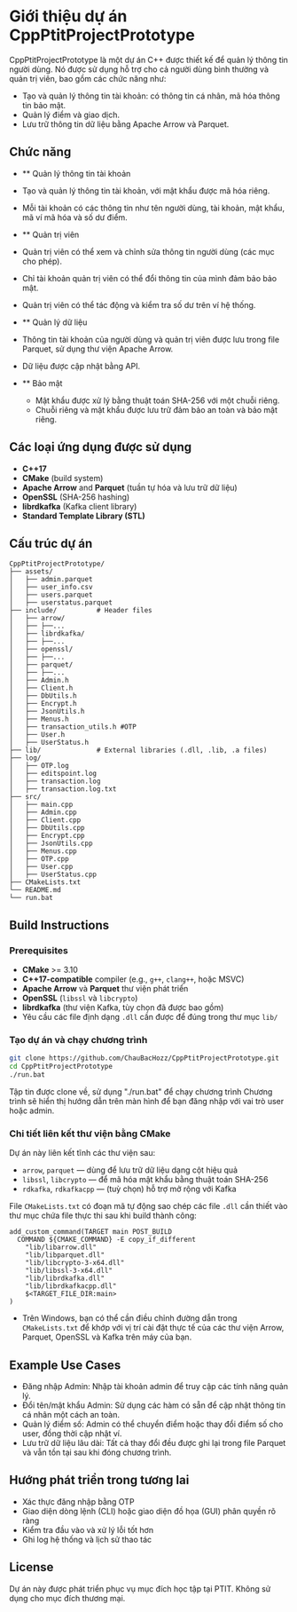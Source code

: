 # Giới thiệu dự án CppPtitProjectPrototype

CppPtitProjectPrototype là một dự án C++ được thiết kế để quản lý thông tin người dùng. Nó được sử dụng hỗ trợ cho cả người dùng bình thường và quản trị viên, bao gồm các chức năng như:
- Tạo và quản lý thông tin tài khoản: có thông tin cá nhân, mã hóa thông tin bảo mật.
- Quản lý điểm và giao dịch.
- Lưu trữ thông tin dữ liệu bằng Apache Arrow và Parquet.

##  Chức năng

-  ** Quản lý thông tin tài khoản
  - Tạo và quản lý thông tin tài khoản, với mật khẩu được mã hóa riêng.
  - Mỗi tài khoản có các thông tin như tên người dùng, tài khoản, mật khẩu, mã ví mã hóa và số dư điểm.


-  ** Quản trị viên
  - Quản trị viên có thể xem và chỉnh sửa thông tin người dùng (các mục cho phép).
  - Chỉ tài khoản quản trị viên có thể đổi thông tin của mình đảm bảo bảo mật.
  - Quản trị viên có thể tác động và kiểm tra số dư trên ví hệ thống.

-  ** Quản lý dữ liệu
  - Thông tin tài khoản của người dùng và quản trị viên được lưu trong file Parquet, sử dụng thư viện Apache Arrow.
  - Dữ liệu được cập nhật bằng API.

- ** Bảo mật
  - Mật khẩu được xử lý bằng thuật toán SHA-256 với một chuỗi riêng.
  - Chuỗi riêng và mật khẩu được lưu trữ đảm bảo an toàn và bảo mật riêng.

##  Các loại ứng dụng được sử dụng

- **C++17**
- **CMake** (build system)
- **Apache Arrow** and **Parquet** (tuần tự hóa và lưu trữ dữ liệu)
- **OpenSSL** (SHA-256 hashing)
- **librdkafka** (Kafka client library)
- **Standard Template Library (STL)**

##  Cấu trúc dự án

```
CppPtitProjectPrototype/
├── assets/
│   ├── admin.parquet
│   ├── user_info.csv
│   ├── users.parquet
│   ├── userstatus.parquet
├── include/          # Header files
│   ├── arrow/
│   ├── ├──...
│   ├── librdkafka/
│   ├── ├──...
│   ├── openssl/
│   ├── ├──...
│   ├── parquet/
│   ├── ├──...
│   ├── Admin.h
│   ├── Client.h
│   ├── DbUtils.h
│   ├── Encrypt.h
│   ├── JsonUtils.h
│   ├── Menus.h
│   ├── transaction_utils.h #OTP
│   ├── User.h
│   ├── UserStatus.h  
├── lib/              # External libraries (.dll, .lib, .a files)
├── log/
│   ├── OTP.log
│   ├── editspoint.log
│   ├── transaction.log
│   ├── transaction.log.txt
├── src/
│   ├── main.cpp
│   ├── Admin.cpp
│   ├── Client.cpp
│   ├── DbUtils.cpp
│   ├── Encrypt.cpp
│   ├── JsonUtils.cpp
│   ├── Menus.cpp
│   ├── OTP.cpp
│   ├── User.cpp
│   ├── UserStatus.cpp  
├── CMakeLists.txt
└── README.md
└── run.bat
```

##  Build Instructions

### Prerequisites

- **CMake** >= 3.10
- **C++17-compatible** compiler (e.g., `g++`, `clang++`, hoặc MSVC)
- **Apache Arrow** và **Parquet** thư viện phát triển
- **OpenSSL** (`libssl` và `libcrypto`)
- **librdkafka** (thư viện Kafka, tùy chọn đã được bao gồm)
- Yêu cầu các file định dạng `.dll` cần được để đúng trong thư mục `lib/`

### Tạo dự án và chạy chương trình

```bash
git clone https://github.com/ChauBacHozz/CppPtitProjectPrototype.git
cd CppPtitProjectPrototype
./run.bat
```

Tập tin được clone về, sử dụng "./run.bat" để chạy chương trình
Chương trình sẽ hiển thị hướng dẫn trên màn hình để bạn đăng nhập với vai trò user hoặc admin.

###  Chi tiết liên kết thư viện bằng CMake

Dự án này liên kết tĩnh các thư viện sau:

- `arrow`, `parquet` — dùng để lưu trữ dữ liệu dạng cột hiệu quả
- `libssl`, `libcrypto` — để mã hóa mật khẩu bằng thuật toán SHA-256
- `rdkafka`, `rdkafkacpp` — (tuỳ chọn) hỗ trợ mở rộng với Kafka

File `CMakeLists.txt` có đoạn mã tự động sao chép các file `.dll` cần thiết vào thư mục chứa file thực thi sau khi build thành công:

```
add_custom_command(TARGET main POST_BUILD
  COMMAND ${CMAKE_COMMAND} -E copy_if_different
    "lib/libarrow.dll"
    "lib/libparquet.dll"
    "lib/libcrypto-3-x64.dll"
    "lib/libssl-3-x64.dll"
    "lib/librdkafka.dll"
    "lib/librdkafkacpp.dll"
    $<TARGET_FILE_DIR:main>
)
```

- Trên Windows, bạn có thể cần điều chỉnh đường dẫn trong `CMakeLists.txt` để khớp với vị trí cài đặt thực tế của các thư viện Arrow, Parquet, OpenSSL và Kafka trên máy của bạn.

##  Example Use Cases

- Đăng nhập Admin: Nhập tài khoản admin để truy cập các tính năng quản lý.
- Đổi tên/mật khẩu Admin: Sử dụng các hàm có sẵn để cập nhật thông tin cá nhân một cách an toàn.
- Quản lý điểm số: Admin có thể chuyển điểm hoặc thay đổi điểm số cho user, đồng thời cập nhật ví.
- Lưu trữ dữ liệu lâu dài: Tất cả thay đổi đều được ghi lại trong file Parquet và vẫn tồn tại sau khi đóng chương trình.

##  Hướng phát triển trong tương lai

- Xác thực đăng nhập bằng OTP
- Giao diện dòng lệnh (CLI) hoặc giao diện đồ họa (GUI) phân quyền rõ ràng
- Kiểm tra đầu vào và xử lý lỗi tốt hơn
- Ghi log hệ thống và lịch sử thao tác

##  License

Dự án này được phát triển phục vụ mục đích học tập tại PTIT. Không sử dụng cho mục đích thương mại.